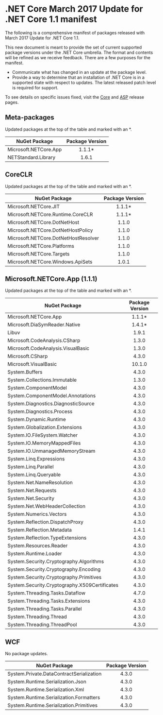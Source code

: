 # .NET Core March 2017 Update for .NET Core 1.1 manifest

The following is a comprehensive manifest of packages released with March 2017 Update for .NET Core 1.1.

This new document is meant to provide the set of current supported package versions under the .NET Core umbrella. The format and contents will be refined as we receive feedback. There are a few purposes for the manifest.

- Communicate what has changed in an update at the package level.
- Provide a way to determine that an installation of .NET Core is in a supported state with respect to updates. The latest released patch level is required for support.

To see details on specific issues fixed, visit the [Core](https://github.com/dotnet/core/releases/tag/1.1.1) and [ASP](https://github.com/aspnet/home/releases/1.1.1) release pages.

## Meta-packages

Updated packages at the top of the table and marked with an *.

| NuGet Package                                                       | Package Version   |
| ------------------------------------------------------------------- | :---------------: |
| Microsoft.NETCore.App                                               | 1.1.1*            |
| NETStandard.Library                                                 | 1.6.1             |

## CoreCLR

Updated packages at the top of the table and marked with an *.

| NuGet Package                                                       | Package Version   |
| ------------------------------------------------------------------- | :---------------: |
| Microsoft.NETCore.JIT                                               | 1.1.1*            |
| Microsoft.NETCore.Runtime.CoreCLR                                   | 1.1.1*            |
| Microsoft.NETCore.DotNetHost                                        | 1.1.0             |
| Microsoft.NETCore.DotNetHostPolicy                                  | 1.1.0             |
| Microsoft.NETCore.DotNetHostResolver                                | 1.1.0             |
| Microsoft.NETCore.Platforms                                         | 1.1.0             |
| Microsoft.NETCore.Targets	                                          | 1.1.0             |
| Microsoft.NETCore.Windows.ApiSets	                                  | 1.0.1             |

## Microsoft.NETCore.App (1.1.1)

Updated packages at the top of the table and marked with an *.

| NuGet Package                                                         | Package Version   |
| -------------------------------------------------------------------   | :---------------: |
| Microsoft.NETCore.App                                                 | 1.1.1*            |
| Microsoft.DiaSymReader.Native                                         | 1.4.1*            |
| Libuv                                                                 | 1.9.1             |
| Microsoft.CodeAnalysis.CSharp                                         | 1.3.0             |
| Microsoft.CodeAnalysis.VisualBasic                                    | 1.3.0             |
| Microsoft.CSharp                                                      | 4.3.0             |
| Microsoft.VisualBasic                                                 | 10.1.0            |
| System.Buffers                                                        | 4.3.0             |
| System.Collections.Immutable                                          | 1.3.0             |
| System.ComponentModel                                                 | 4.3.0             |
| System.ComponentModel.Annotations                                     | 4.3.0             |
| System.Diagnostics.DiagnosticSource                                   | 4.3.0             |
| System.Diagnostics.Process                                            | 4.3.0             |
| System.Dynamic.Runtime                                                | 4.3.0             |
| System.Globalization.Extensions                                       | 4.3.0             |
| System.IO.FileSystem.Watcher                                          | 4.3.0             |
| System.IO.MemoryMappedFiles                                           | 4.3.0             |
| System.IO.UnmanagedMemoryStream                                       | 4.3.0             |
| System.Linq.Expressions                                               | 4.3.0             |
| System.Linq.Parallel                                                  | 4.3.0             |
| System.Linq.Queryable                                                 | 4.3.0             |
| System.Net.NameResolution                                             | 4.3.0             |
| System.Net.Requests                                                   | 4.3.0             |
| System.Net.Security                                                   | 4.3.0             |
| System.Net.WebHeaderCollection                                        | 4.3.0             |
| System.Numerics.Vectors                                               | 4.3.0             |
| System.Reflection.DispatchProxy                                       | 4.3.0             |
| System.Reflection.Metadata                                            | 1.4.1             |
| System.Reflection.TypeExtensions                                      | 4.3.0             |
| System.Resources.Reader                                               | 4.3.0             |
| System.Runtime.Loader                                                 | 4.3.0             |
| System.Security.Cryptography.Algorithms                               | 4.3.0             |
| System.Security.Cryptography.Encoding                                 | 4.3.0             |
| System.Security.Cryptography.Primitives                               | 4.3.0             |
| System.Security.Cryptography.X509Certificates                         | 4.3.0             |
| System.Threading.Tasks.Dataflow                                       | 4.7.0             |
| System.Threading.Tasks.Extensions                                     | 4.3.0             |
| System.Threading.Tasks.Parallel                                       | 4.3.0             |
| System.Threading.Thread                                               | 4.3.0             |
| System.Threading.ThreadPool                                           | 4.3.0             |

## WCF

No package updates.

| NuGet Package                                                       | Package Version   |
| ------------------------------------------------------------------- | :---------------: |
| System.Private.DataContractSerialization                            | 4.3.0             |
| System.Runtime.Serialization.Json                                   | 4.3.0             |
| System.Runtime.Serialization.Xml                                    | 4.3.0             |
| System.Runtime.Serialization.Formatters                             | 4.3.0             |
| System.Runtime.Serialization.Primitives                             | 4.3.0             |
